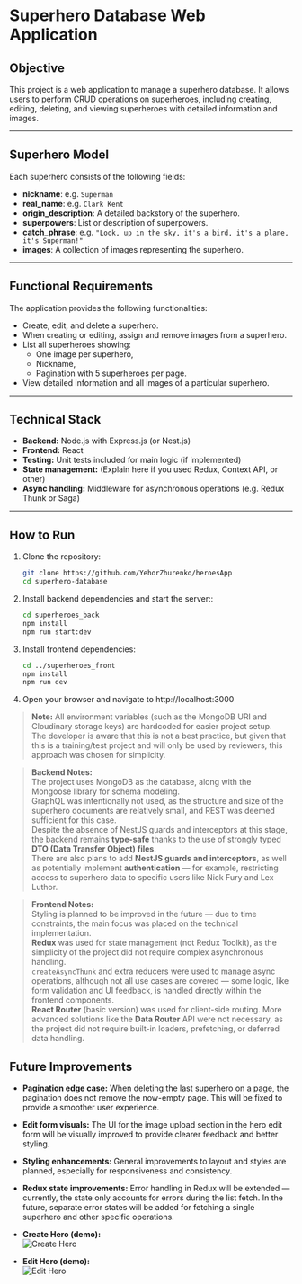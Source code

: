 # Superhero Database Web Application

## Objective

This project is a web application to manage a superhero database. It allows users to perform CRUD operations on superheroes, including creating, editing, deleting, and viewing superheroes with detailed information and images.

---

## Superhero Model

Each superhero consists of the following fields:

- **nickname**: e.g. `Superman`
- **real_name**: e.g. `Clark Kent`
- **origin_description**: A detailed backstory of the superhero.
- **superpowers**: List or description of superpowers.
- **catch_phrase**: e.g. `"Look, up in the sky, it's a bird, it's a plane, it's Superman!"`
- **images**: A collection of images representing the superhero.

---

## Functional Requirements

The application provides the following functionalities:

- Create, edit, and delete a superhero.
- When creating or editing, assign and remove images from a superhero.
- List all superheroes showing:
  - One image per superhero,
  - Nickname,
  - Pagination with 5 superheroes per page.
- View detailed information and all images of a particular superhero.

---

## Technical Stack

- **Backend:** Node.js with Express.js (or Nest.js)
- **Frontend:** React
- **Testing:** Unit tests included for main logic (if implemented)
- **State management:** (Explain here if you used Redux, Context API, or other)
- **Async handling:** Middleware for asynchronous operations (e.g. Redux Thunk or Saga)

---

## How to Run

1. Clone the repository:

   ```sh
   git clone https://github.com/YehorZhurenko/heroesApp
   cd superhero-database

   ```

2. Install backend dependencies and start the server::

   ```sh
   cd superheroes_back
   npm install
   npm run start:dev
   ```

3. Install frontend dependencies:

   ```sh
   cd ../superheroes_front
   npm install
   npm run dev
   ```

4. Open your browser and navigate to http://localhost:3000

> **Note:** All environment variables (such as the MongoDB URI and Cloudinary storage keys) are hardcoded for easier project setup.  
> The developer is aware that this is not a best practice, but given that this is a training/test project and will only be used by reviewers, this approach was chosen for simplicity.

> **Backend Notes:**  
> The project uses MongoDB as the database, along with the Mongoose library for schema modeling.  
> GraphQL was intentionally not used, as the structure and size of the superhero documents are relatively small, and REST was deemed sufficient for this case.  
> Despite the absence of NestJS guards and interceptors at this stage, the backend remains **type-safe** thanks to the use of strongly typed **DTO (Data Transfer Object) files**.  
> There are also plans to add **NestJS guards and interceptors**, as well as potentially implement **authentication** — for example, restricting access to superhero data to specific users like Nick Fury and Lex Luthor.

> **Frontend Notes:**  
> Styling is planned to be improved in the future — due to time constraints, the main focus was placed on the technical implementation.  
> **Redux** was used for state management (not Redux Toolkit), as the simplicity of the project did not require complex asynchronous handling.  
> `createAsyncThunk` and extra reducers were used to manage async operations, although not all use cases are covered — some logic, like form validation and UI feedback, is handled directly within the frontend components.  
> **React Router** (basic version) was used for client-side routing. More advanced solutions like the **Data Router** API were not necessary, as the project did not require built-in loaders, prefetching, or deferred data handling.

## Future Improvements

- **Pagination edge case:** When deleting the last superhero on a page, the pagination does not remove the now-empty page. This will be fixed to provide a smoother user experience.
- **Edit form visuals:** The UI for the image upload section in the hero edit form will be visually improved to provide clearer feedback and better styling.
- **Styling enhancements:** General improvements to layout and styles are planned, especially for responsiveness and consistency.
- **Redux state improvements:** Error handling in Redux will be extended — currently, the state only accounts for errors during the list fetch. In the future, separate error states will be added for fetching a single superhero and other specific operations.

-  **Create Hero (demo):**  
  ![Create Hero](./assets/ezgif-4bde700ed9c0b2.gif)

- **Edit Hero (demo):**  
  ![Edit Hero](./assets/ezgif-4bc08318e135c0.gif)
